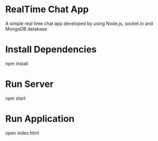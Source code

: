 # RealTime Chat App

A simple real time chat app developed by using Node.js, socket.io and MongoDB database

# Install Dependencies

npm install

# Run Server

npm start

# Run Application

open index.html
